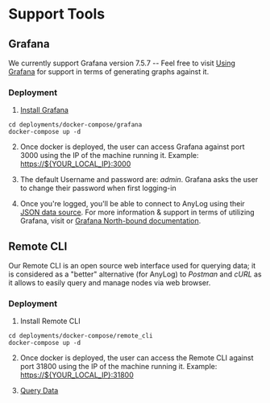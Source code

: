 # Support Tools

## Grafana 
We currently support Grafana version 7.5.7 -- Feel free to visit [Using Grafana](../../northbound%20connectors/using%20grafana.md) 
for support in terms of generating graphs against it. 

### Deployment
1. [Install Grafana](https://grafana.com/docs/grafana/latest/setup-grafana/installation/)
```shell
cd deployments/docker-compose/grafana
docker-compose up -d
```
2. Once docker is deployed, the user can access Grafana against port 3000 using the IP of the machine running it. 
Example: [https://${YOUR_LOCAL_IP}:3000]()


3. The default Username and password are: _admin_. Grafana asks the user to change their password when first logging-in


4. Once you're logged, you'll be able to connect to AnyLog using their [JSON data source](https://grafana.com/grafana/plugins/simpod-json-datasource/). 
For more information & support in terms of utilizing Grafana, visit or [Grafana North-bound documentation](../../northbound%20connectors/using%20grafana.md).  

## Remote CLI
Our Remote CLI is an open source web interface used for querying data; it is considered as a "better" alternative (for AnyLog) 
to _Postman_ and _cURL_ as it allows to easily query and manage nodes via web browser. 

### Deployment
1. Install Remote CLI
```shell
cd deployments/docker-compose/remote_cli
docker-compose up -d 
```
2. Once docker is deployed, the user can access the Remote CLI against port 31800 using the IP of the machine running 
it. Example: [https://${YOUR_LOCAL_IP}:31800]()


3. [Query Data](../../northbound%20connectors/remote_cli.md)  

